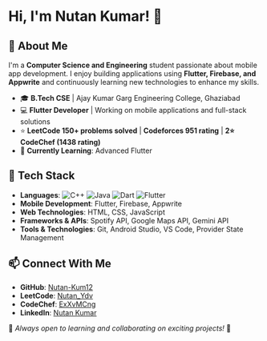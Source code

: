 # Hi, I'm Nutan Kumar! 👋

## 🚀 About Me
I'm a **Computer Science and Engineering** student passionate about mobile app development. I enjoy building applications using **Flutter, Firebase, and Appwrite** and continuously learning new technologies to enhance my skills.

- 🎓 **B.Tech CSE** | Ajay Kumar Garg Engineering College, Ghaziabad
- 💻 **Flutter Developer** | Working on mobile applications and full-stack solutions
- ⭐ **LeetCode 150+ problems solved** | **Codeforces 951 rating** | **2⭐ CodeChef (1438 rating)**
- 🎯 **Currently Learning**: Advanced Flutter

## 🔨 Tech Stack
- **Languages**:
![C++](https://img.shields.io/badge/C++-00599C?style=for-the-badge&logo=c%2B%2B&logoColor=white)
![Java](https://img.shields.io/badge/Java-ED8B00?style=for-the-badge&logo=java&logoColor=white)
![Dart](https://img.shields.io/badge/Dart-0175C2?style=for-the-badge&logo=dart&logoColor=white)
![Flutter](https://img.shields.io/badge/Flutter-02569B?style=for-the-badge&logo=flutter&logoColor=white)
- **Mobile Development**: Flutter, Firebase, Appwrite
- **Web Technologies**: HTML, CSS, JavaScript
- **Frameworks & APIs**: Spotify API, Google Maps API, Gemini API
- **Tools & Technologies**: Git, Android Studio, VS Code, Provider State Management



## 📫 Connect With Me
- **GitHub**: [Nutan-Kum12](https://github.com/Nutan-Kum12)
- **LeetCode**: [Nutan_Ydv](https://leetcode.com/u/Nutan_ydv1/)
- **CodeChef**: [ExXvMCng](https://www.codechef.com/users/raushanydv1)
- **LinkedIn**: [Nutan Kumar](https://www.linkedin.com/in/nutan-kumar-7b9b05329/)

📌 *Always open to learning and collaborating on exciting projects!* 🚀


